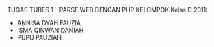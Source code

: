 TUGAS TUBES 1 - PARSE WEB DENGAN PHP
KELOMPOK Kelas D 2011:
- ANNISA DYAH FAUZIA 
- ISMA QINWAN DANIAH
- PUPU PAUZIAH
